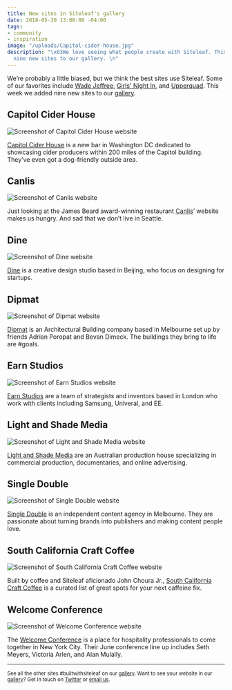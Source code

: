 ```yaml
---
title: New sites in Siteleaf's gallery
date: 2018-05-30 13:08:00 -04:00
tags:
- community
- inspiration
image: "/uploads/Capitol-cider-house.jpg"
description: "\x03We love seeing what people create with Siteleaf. This week we added
  nine new sites to our gallery. \n"
---
```


We’re probably a little biased, but we think the best sites use Siteleaf. Some of our favorites include [Wade Jeffree](http://www.wadejeffree.com/), [Girls' Night In](http://girlsnightinclub.com/), and [Upperquad](https://upperquad.com/). This week we added nine new sites to our [gallery](https://www.siteleaf.com/gallery/). 

## Capitol Cider House

![Screenshot of Capitol Cider House website](/uploads/Capitol-cider-house.jpg)

[Capitol Cider House](https://capitolciderhouse.com/) is a new bar in Washington DC dedicated to showcasing cider producers within 200 miles of the Capitol building. They’ve even got a dog-friendly outside area. 




## Canlis

![Screenshot of Canlis website](/uploads/Canlis-image.jpg)

Just looking at the James Beard award-winning restaurant [Canlis](https://canlis.com/)’ website makes us hungry. And sad that we don’t live in Seattle. 

## Dine

![Screenshot of Dine website](/uploads/dine-image.jpg)

[Dine](https://dinehq.com/) is a creative design studio based in Beijing, who focus on designing for startups. 

## Dipmat

![Screenshot of Dipmat website](/uploads/dipmat-image.jpg)

[Dipmat](http://www.dimpat.com.au/) is an Architectural Building company based in Melbourne set up by friends Adrian Poropat and Bevan Dimeck. The buildings they bring to life are #goals.

## Earn Studios

![Screenshot of Earn Studios website](/uploads/earn-image.jpg)

[Earn Studios](https://www.earnstudios.com/) are a team of strategists and inventors based in London who work with clients including Samsung, Univeral, and EE. 

## Light and Shade Media

![Screenshot of Light and Shade Media website](/uploads/light-shade-image.jpg)

[Light and Shade Media](https://lightandshademedia.com/) are an Australian production house specializing in commercial production, documentaries, and online advertising.

## Single Double

![Screenshot of Single Double website](/uploads/single-double-image.jpg)

[Single Double](https://singledouble.co/) is an independent content agency in Melbourne. They are passionate about turning brands into publishers and making content people love. 

## South California Craft Coffee

![Screenshot of South California Craft Coffee website](/uploads/south-cali-image.jpg)

Built by coffee and Siteleaf aficionado John Choura Jr., [South California Craft Coffee](http://socal.coffee/) is a curated list of great spots for your next caffeine fix. 

## Welcome Conference

![Screenshot of Welcome Conference website](/uploads/welcome-image.jpg)

The [Welcome Conference](http://thewelcomeconference.com/) is a place for hospitality professionals to come together in New York City. Their June conference line up includes Seth Meyers, Victoria Arlen, and Alan Mulally.

______________

<small>See all the other sites #builtwithsiteleaf on our [gallery](https://www.siteleaf.com/gallery/). 
Want to see your website in our [gallery](https://www.siteleaf.com/gallery/)? Get in touch on [Twitter](https://twitter.com/siteleaf) or [email us](mailto:support@siteleaf.com).</small>